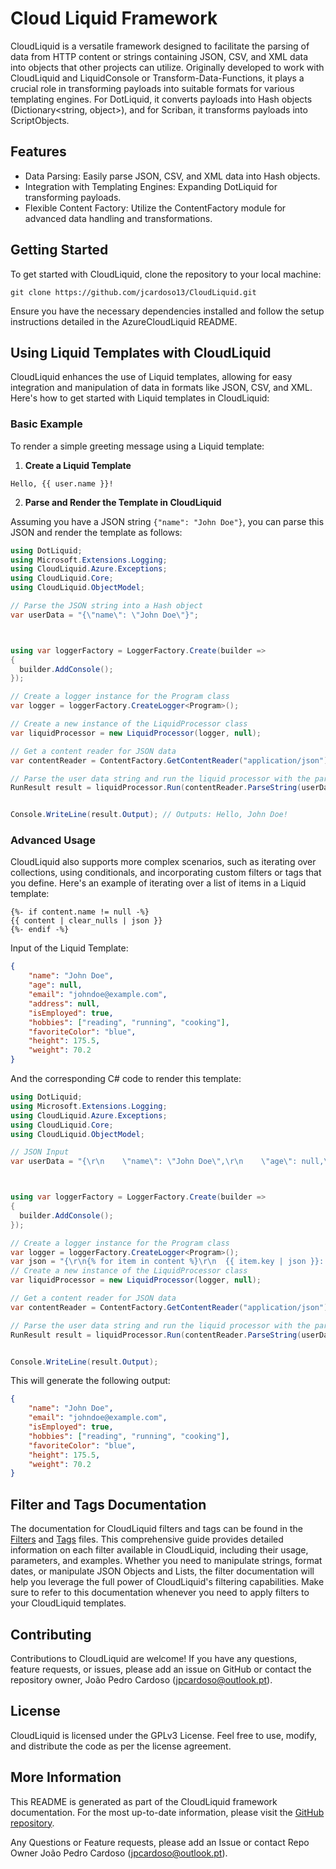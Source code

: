 # Cloud Liquid Framework

CloudLiquid is a versatile framework designed to facilitate the parsing of data from HTTP content or strings containing JSON, CSV, and XML data into objects that other projects can utilize. Originally developed to work with CloudLiquid and LiquidConsole or Transform-Data-Functions, it plays a crucial role in transforming payloads into suitable formats for various templating engines. For DotLiquid, it converts payloads into Hash objects (Dictionary<string, object>), and for Scriban, it transforms payloads into ScriptObjects.

## Features
- Data Parsing: Easily parse JSON, CSV, and XML data into Hash objects.
- Integration with Templating Engines: Expanding DotLiquid for transforming payloads.
- Flexible Content Factory: Utilize the ContentFactory module for advanced data handling and transformations.

## Getting Started
To get started with CloudLiquid, clone the repository to your local machine:
```
git clone https://github.com/jcardoso13/CloudLiquid.git
```
Ensure you have the necessary dependencies installed and follow the setup instructions detailed in the AzureCloudLiquid README.


## Using Liquid Templates with CloudLiquid

CloudLiquid enhances the use of Liquid templates, allowing for easy integration and manipulation of data in formats like JSON, CSV, and XML. Here's how to get started with Liquid templates in CloudLiquid:

### Basic Example

To render a simple greeting message using a Liquid template:

1. **Create a Liquid Template**

```liquid
Hello, {{ user.name }}!
```

2. **Parse and Render the Template in CloudLiquid**

Assuming you have a JSON string `{"name": "John Doe"}`, you can parse this JSON and render the template as follows:


```csharp
using DotLiquid;
using Microsoft.Extensions.Logging;
using CloudLiquid.Azure.Exceptions;
using CloudLiquid.Core;
using CloudLiquid.ObjectModel;

// Parse the JSON string into a Hash object
var userData = "{\"name\": \"John Doe\"}";



using var loggerFactory = LoggerFactory.Create(builder =>
{
  builder.AddConsole();
}); 

// Create a logger instance for the Program class
var logger = loggerFactory.CreateLogger<Program>();

// Create a new instance of the LiquidProcessor class
var liquidProcessor = new LiquidProcessor(logger, null);

// Get a content reader for JSON data
var contentReader = ContentFactory.GetContentReader("application/json");

// Parse the user data string and run the liquid processor with the parsed data
RunResult result = liquidProcessor.Run(contentReader.ParseString(userData), "Hello, {{ user.name }}!");


Console.WriteLine(result.Output); // Outputs: Hello, John Doe!
```

### Advanced Usage

CloudLiquid also supports more complex scenarios, such as iterating over collections, using conditionals, and incorporating custom filters or tags that you define. Here's an example of iterating over a list of items in a Liquid template:

```liquid
{%- if content.name != null -%}
{{ content | clear_nulls | json }}
{%- endif -%}
```
Input of the Liquid Template:
```json
{
    "name": "John Doe",
    "age": null,
    "email": "johndoe@example.com",
    "address": null,
    "isEmployed": true,
    "hobbies": ["reading", "running", "cooking"],
    "favoriteColor": "blue",
    "height": 175.5,
    "weight": 70.2
}
```


And the corresponding C# code to render this template:

```csharp
using DotLiquid;
using Microsoft.Extensions.Logging;
using CloudLiquid.Azure.Exceptions;
using CloudLiquid.Core;
using CloudLiquid.ObjectModel;

// JSON Input
var userData = "{\r\n    \"name\": \"John Doe\",\r\n    \"age\": null,\r\n    \"email\": \"johndoe@example.com\",\r\n    \"address\": null,\r\n    \"isEmployed\": true,\r\n    \"hobbies\": [\"reading\", \"running\", \"cooking\"],\r\n    \"favoriteColor\": \"blue\",\r\n    \"height\": 175.5,\r\n    \"weight\": 70.2\r\n}";



using var loggerFactory = LoggerFactory.Create(builder =>
{
  builder.AddConsole();
}); 

// Create a logger instance for the Program class
var logger = loggerFactory.CreateLogger<Program>();
var json = "{\r\n{% for item in content %}\r\n  {{ item.key | json }}: {{ item.value | json }}\r\n{% endfor %}\r\n}";
// Create a new instance of the LiquidProcessor class
var liquidProcessor = new LiquidProcessor(logger, null);

// Get a content reader for JSON data
var contentReader = ContentFactory.GetContentReader("application/json");

// Parse the user data string and run the liquid processor with the parsed data
RunResult result = liquidProcessor.Run(contentReader.ParseString(userData), json);


Console.WriteLine(result.Output);
```

This will generate the following output:

```json
{
    "name": "John Doe",
    "email": "johndoe@example.com",
    "isEmployed": true,
    "hobbies": ["reading", "running", "cooking"],
    "favoriteColor": "blue",
    "height": 175.5,
    "weight": 70.2
}
```

## Filter and Tags Documentation

The documentation for CloudLiquid filters and tags can be found in the [Filters](./docs/Filters.md) and [Tags](./docs/Tags.md) files. This comprehensive guide provides detailed information on each filter available in CloudLiquid, including their usage, parameters, and examples. Whether you need to manipulate strings, format dates, or manipulate JSON Objects and Lists, the filter documentation will help you leverage the full power of CloudLiquid's filtering capabilities. Make sure to refer to this documentation whenever you need to apply filters to your CloudLiquid templates.



## Contributing
Contributions to CloudLiquid are welcome! If you have any questions, feature requests, or issues, please add an issue on GitHub or contact the repository owner, João Pedro Cardoso (jpcardoso@outlook.pt).


## License
CloudLiquid is licensed under the GPLv3 License. Feel free to use, modify, and distribute the code as per the license agreement.


## More Information

This README is generated as part of the CloudLiquid framework documentation. For the most up-to-date information, please visit the [GitHub repository](https://github.com/jcardoso13/CloudLiquid).

Any Questions or Feature requests, please add an Issue or contact Repo Owner João Pedro Cardoso (jpcardoso@outlook.pt).